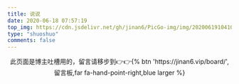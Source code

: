 ```yaml
---
title: 说说
date: 2020-06-18 07:57:19
top_img: https://cdn.jsdelivr.net/gh/jinan6/PicGo-img/img/20200619104100.jpg
type: "shuoshuo"
comments: false
---
```


<div class='tip info faa-horizontal animated' style="text-align:center;"><p>此页面是博主吐槽用的，留言请移步到👉👉{% btn 'https://jinan6.vip/board/',留言板,far fa-hand-point-right,blue larger %}<p></div>

<head>
  <script src="https://libs.baidu.com/jquery/2.0.0/jquery.min.js"></script>
</head>
  <body>
      <script>
        var img = "https://cdn.jsdelivr.net/gh/cungudafa/cdn/img/custom/cungudafa.jpg"; //说说旁边显示的头像
        var appID = "zhzq7s1XSx76S1pQhqGztXOb-MdYXbMMI";
        var appKEY = "v5U2GE7Xbmcrh10swntEfh3w";
        var per = "5"; //每页显示说说的数量
        var username = "仅安"; //Leancloud中设置的用户名
        var placeholder1="只有仅安才能评论哦"; //在编辑说说的输入框中的占位符
        var placeholder2="没有密码，不能评论！";  //在编辑密码的输入框中的占位符
        var lazy = 1; //是否开启懒加载动画
        var bgimg = "https://cdn.jsdelivr.net/gh/jinan6/PicGo-img/img/20200620143712.gif"; //背景动画
         var atemoji_array={
转圈:"https://cdn.jsdelivr.net/gh/blogimg/emotion/custom/31.webp",
给我也整一个:"https://cdn.jsdelivr.net/gh/blogimg/emotion/custom/22.webp",
彩色滑稽:"https://cdn.jsdelivr.net/gh/blogimg/emotion/custom/19.webp",
怀疑:"https://cdn.jsdelivr.net/gh/blogimg/emotion/custom/17.webp",
仙女下凡:"https://cdn.jsdelivr.net/gh/blogimg/emotion/custom/12.webp",
拽走小被子:"https://cdn.jsdelivr.net/gh/blogimg/emotion/custom/2.webp",
躲进小被子:"https://cdn.jsdelivr.net/gh/blogimg/emotion/custom/1.webp"
      }
      </script>

​      </script>
​       <div id="artitalk_main"></div>
​     <script type="text/javascript" src="https://unpkg.com/artitalk"></script>
  </body>


